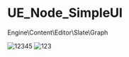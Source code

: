 # UE_Node_SimpleUI

Engine\Content\Editor\Slate\Graph

![12345](https://user-images.githubusercontent.com/10443544/152939623-058167a5-d380-4929-bb3f-910935d9948a.png)
![123](https://user-images.githubusercontent.com/10443544/152939635-b6eee278-ca97-4a89-8a86-e58d3db44b58.png)
